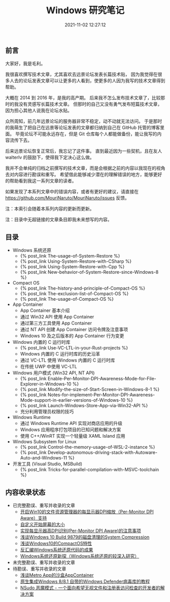 ﻿---
title: Windows 研究笔记
date: 2021-11-02 12:27:12
categories:
- [技术, Windows, Windows 研究笔记]
tags:
- 技术
- Windows
- Windows 研究笔记
---

## 前言

大家好，我是毛利。

我很喜欢撰写技术文章，尤其喜欢去远景论坛发表长篇技术贴，
因为我觉得在很多人去的论坛发表文章可以让更多的人看到，使更多的人因为我写的技术文章得到帮助。

大概在 2014 到 2016 年，是我的高产期。
后来我不怎么发布技术文章了，比较那时的我没有灵感写长篇技术文章。
但那时的自己又没有勇气发布短篇技术文章，因为担心其他人说我在论坛水贴。

众所周知，前几年远景论坛的服务器非常不稳定，动不动就无法访问。
于是那时的我萌生了把自己在远景等论坛发表的文章都归纳到自己在 GitHub 托管的博客里面。
毕竟论坛不可能永远存在，但是 Git 仓库每个人都能做备份，能让我写的内容流传下去。

后来远景论坛恢复正常后，我忘记了这件事。
直到最近因为一些契机，且在友人 walterlv 的鼓励下，使得我下定决心这么做。

我并不会单纯的归档之前撰写的技术文章，而是会根据之前的内容以我现在的视角去对内容进行勘误和重写。
希望借此能够减少潜在的理解错误的地方，能够更好的帮助看到我这一系列文章的读者。

如果发现了本系列文章中的错误内容，或者有更好的建议，请直接在
https://github.com/MouriNaruto/MouriNaruto/issues 反馈。

注：本索引会随着本系列内容的更新而更新。

注：目录中无超链接的文章条目即我未来想写的内容。

## 目录

- Windows 系统还原
  - {% post_link The-usage-of-System-Restore %}
  - {% post_link Using-System-Restore-with-CSharp %}
  - {% post_link Using-System-Restore-with-Cpp %}
  - {% post_link New-behavior-of-System-Restore-since-Windows-8 %}
- Compact OS
  - {% post_link The-history-and-principle-of-Compact-OS %}
  - {% post_link The-exclusion-list-of-Compact-OS %}
  - {% post_link The-usage-of-Compact-OS %}
- App Container
  - App Container 基本介绍
  - 通过 Win32 API 使用 App Container
  - 通过第三方工具使用 App Container
  - 通过 NT API 创建 App Container 访问令牌及注意事项
  - Windows 10 及之后版本的 App Container 行为变更
- Windows 内置的 C 运行时库
  - {% post_link Use-VC-LTL-in-your-Rust-projects %}
  - Windows 内置的 C 运行时库的历史沿革
  - 通过 VC-LTL 使用 Windows 内置的 C 运行时库
  - 在传统 UWP 中使用 VC-LTL
- Windows 用户模式 (Win32 API, NT API)
  - {% post_link Enable-Per-Monitor-DPI-Awareness-Mode-for-File-Explorer-in-Windows-10 %}
  - {% post_link Modify-the-size-of-Start-Screen-in-Windows-8-1 %}
  - {% post_link Notes-for-implement-Per-Monitor-DPI-Awareness-Mode-support-in-earlier-versions-of-Windows-10 %}
  - {% post_link Launch-Windows-Store-App-via-Win32-API %}
  - 充分利用管理员权限的技巧
- Windows Runtime
  - 通过 Windows Runtime API 实现对商店应用的升级
  - Windows 应用程序打包项目的已知问题和解决方案
  - 使用 C++/WinRT 实现一个轻量级 XAML Island 应用
- Windows Subsystem for Linux
  - {% post_link Control-the-memory-usage-of-WSL-2-instance %}
  - {% post_link Develop-autonomous-driving-stack-with-Autoware-Auto-and-Windows-11 %}
- 开发工具 (Visual Studio, MSBuild)
  - {% post_link Tricks-for-parallel-compilation-with-MSVC-toolchain %}

## 内容收录状态

- 已完整勘误、重写并收录的文章
  - [开启Win10的文件资源管理器的每显示器DPI缩放（Per-Monitor DPI Aware）支持](https://www.52pojie.cn/thread-506556-1-1.html)
  - [自定义开始屏幕的大小](http://bbs.pcbeta.com/viewthread-1524688-1-1.html)
  - [实现每显示器高DPI识别(Per-Monitor DPI Aware)的注意事项](https://www.52pojie.cn/thread-512713-1-1.html)
  - [浅谈Windows 10 Build 9879的磁盘清理的System Compression](http://bbs.pcbeta.com/viewthread-1567726-1-1.html)
  - [浅谈Windows10的CompactOS特性](https://www.52pojie.cn/thread-528806-1-1.html)
  - [反汇编Windows系统还原代码的成果](http://bbs.pcbeta.com/viewthread-1535789-1-1.html)
  - [Windows系统还原新探（Windows系统还原的较深入研究）](https://bbs.pcbeta.com/viewthread-1507617-1-1.html)
- 未完整勘误、重写并收录的文章
- 待勘误、重写并收录的文章
  - [浅谈Metro App的沙盒AppContainer](http://bbs.pcbeta.com/viewthread-1611980-1-1.html)  
  - [原生集成Windows 8/8.1 自带的Windows Defender病毒库的教程](http://bbs.pcbeta.com/viewthread-1519551-1-1.html)
  - [NSudo 恶魔模式 - 一个面向希望无视文件和注册表访问检查的开发者的解决方案](https://bbs.pediy.com/thread-257345.htm)
